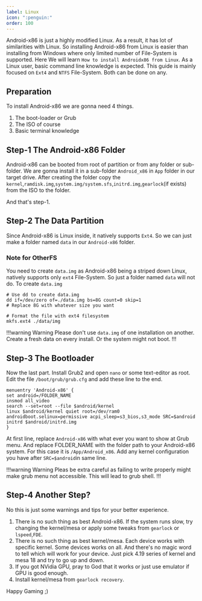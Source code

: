 ```yaml
---
label: Linux
icon: ":penguin:"
order: 100
---
```


Android-x86 is just a highly modified Linux. As a result, it has lot of similarities with Linux. So installing Android-x86  from Linux is easier than installing from Windows where only limited number of File-System is supported. Here We will learn `How to install Androidx86 from Linux`. As a Linux user, basic command line knowledge is expected. This guide is mainly focused on `Ext4` and `NTFS` File-System. Both can be done on any.

## Preparation

To install Android-x86 we are gonna need 4 things.

1. The boot-loader or Grub
2. The ISO of course
3. Basic terminal knowledge

## Step-1 The Android-x86 Folder

Android-x86 can be booted from root of partition or from any folder or sub-folder. We are gonna install it in a sub-folder `Android_x86` in `App` folder in our target drive. After creating the folder copy the `kernel`,`ramdisk.img`,`system.img/system.sfs`,`initrd.img`,`gearlock`(if exists) from the ISO to the folder. 

And that's step-1.

## Step-2 The Data Partition

Since Android-x86 is Linux inside, it natively supports `Ext4`. So we can just make a folder named `data` in our `Android-x86` folder.

### Note for OtherFS

You need to create `data.img` as Android-x86 being a striped down Linux, natively supports only `ext4` File-System. So just a folder named `data` will not do. To create `data.img`

```
# Use dd to create data.img
dd if=/dev/zero of=./data.img bs=8G count=0 skip=1
# Replace 8G with whatever size you want

# Format the file with ext4 filesystem
mkfs.ext4 ./data/img
```

!!!warning Warning
Please don't use `data.img` of one installation on another. Create a fresh data on every install. Or the system might not boot.
!!!

## Step-3 The Bootloader

Now the last part. Install Grub2 and open `nano` or some text-editor as root. Edit the file `/boot/grub/grub.cfg` and add these line to the end.

```
menuentry 'Android-x86' {
set android=/FOLDER_NAME
insmod all_video 
search --set=root --file $android/kernel 
linux $android/kernel quiet root=/dev/ram0 androidboot.selinux=permissive acpi_sleep=s3_bios,s3_mode SRC=$android
initrd $android/initrd.img
}
```

At first line, replace `Android-x86` with what ever you want to show at Grub menu. And replace FOLDER_NAME with the folder path to your Android-x86 system. For this case it is `/App/Android_x86`. Add any kernel configuration you have after `SRC=$android`in same line. 

!!!warning Warning
Pleas be extra careful as failing to write properly might make grub menu not accessible. This will lead to grub shell.
!!!

## Step-4 Another Step?

No this is just some warnings and tips for your better experience.

1. There is no such thing as best Android-x86. If the system runs slow, try changing the kernel/mesa or apply some tweaks from `gearlock` or `lspeed`,`FDE`.
2. There is no such thing as best kernel/mesa. Each device works with specific kernel. Some devices works on all. And there's no magic word to tell which will work for your device. Just pick 4.19 series of kernel and mesa 18 and try to go up and down.
3. If you got NVidia GPU, pray to God that it works or just use emulator if GPU is good enough.
4. Install kernel/mesa from `gearlock recovery`.



Happy Gaming ;)

